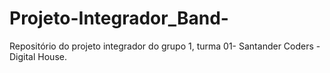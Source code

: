 # Projeto-Integrador_Band-
Repositório do projeto integrador do grupo 1, turma 01- Santander Coders - Digital House. 
